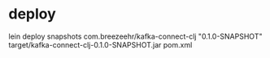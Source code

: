 # deploy
lein deploy snapshots com.breezeehr/kafka-connect-clj "0.1.0-SNAPSHOT" target/kafka-connect-clj-0.1.0-SNAPSHOT.jar pom.xml